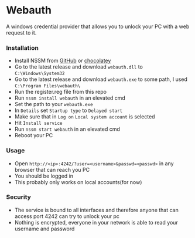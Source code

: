 # Webauth
A windows credential provider that allows you to unlock your PC with a web request to it.

### Installation
- Install NSSM from [GitHub](https://github.com/dkxce/NSSM) or [chocolatey](https://community.chocolatey.org/packages/NSSM)
- Go to the latest release and download `webauth.dll` to `C:\Windows\System32`
- Go to the latest release and download `webauth.exe` to some path, I used `C:\Program Files\webauth\`
- Run the register.reg file from this repo
- Run `nssm install webauth` in an elevated cmd
- Set the path to your `webauth.exe`
- In `Details` set `Startup type` to `Delayed start`
- Make sure that in `Log on` `Local system account` is selected
- Hit `Install service`
- Run `nssm start webauth` in an elevated cmd
- Reboot your PC

### Usage
- Open `http://<ip>:4242/?user=<username>&passwd=<passwd>` in any browser that can reach you PC
- You should be logged in
- This probably only works on local accounts(for now)

### Security
- The service is bound to all interfaces and therefore anyone that can access port 4242 can try to unlock your pc
- Nothing is encrypted, everyone in your network is able to read your username and password
